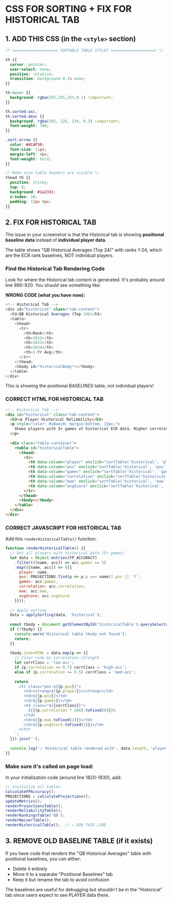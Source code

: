 # CSS FOR SORTING + FIX FOR HISTORICAL TAB

## 1. ADD THIS CSS (in the `<style>` section)

```css
/* ==================== SORTABLE TABLE STYLES ==================== */

th {{
  cursor: pointer;
  user-select: none;
  position: relative;
  transition: background 0.2s ease;
}}

th:hover {{
  background: rgba(255,255,255,0.1) !important;
}}

th.sorted-asc,
th.sorted-desc {{
  background: rgba(102, 126, 234, 0.3) !important;
  font-weight: 700;
}}

.sort-arrow {{
  color: #4CAF50;
  font-size: 11px;
  margin-left: 4px;
  font-weight: bold;
}}

/* Make sure table headers are visible */
thead th {{
  position: sticky;
  top: 0;
  background: #1a2332;
  z-index: 10;
  padding: 12px 8px;
}}
```

## 2. FIX FOR HISTORICAL TAB

The issue in your screenshot is that the Historical tab is showing **positional baseline data** instead of **individual player data**.

The table shows "QB Historical Averages (Top 24)" with ranks 1-24, which are the ECR rank baselines, NOT individual players.

### Find the Historical Tab Rendering Code

Look for where the Historical tab content is generated. It's probably around line 890-920. You should see something like:

**WRONG CODE (what you have now):**
```javascript
<!-- Historical Tab -->
<div id="historical" class="tab-content">
  <h3>QB Historical Averages (Top 24)</h3>
  <table>
    <thead>
      <tr>
        <th>Rank</th>
        <th>2022</th>
        <th>2023</th>
        <th>2024</th>
        <th>3-Yr Avg</th>
      </tr>
    </thead>
    <tbody id="historicalBody"></tbody>
  </table>
</div>
```

This is showing the positional BASELINES table, not individual players!

### CORRECT HTML FOR HISTORICAL TAB

```html
<!-- Historical Tab -->
<div id="historical" class="tab-content">
  <h3>📊 Player Historical Reliability</h3>
  <p style="color: #a0aec0; margin-bottom: 15px;">
    Shows players with 5+ games of historical ECR data. Higher correlation = more reliable projections.
  </p>
  
  <div class="table-container">
    <table id="historicalTable">
      <thead>
        <tr>
          <th data-column="player" onclick="sortTable('historical', 'player', 'string')" style="cursor: pointer;">Player</th>
          <th data-column="pos" onclick="sortTable('historical', 'pos', 'string')" style="cursor: pointer;">Pos</th>
          <th data-column="games" onclick="sortTable('historical', 'games', 'number')" style="cursor: pointer;">Games</th>
          <th data-column="correlation" onclick="sortTable('historical', 'correlation', 'number')" style="cursor: pointer;">Correlation</th>
          <th data-column="mae" onclick="sortTable('historical', 'mae', 'number')" style="cursor: pointer;">MAE</th>
          <th data-column="avgScore" onclick="sortTable('historical', 'avgScore', 'number')" style="cursor: pointer;">Avg Score</th>
        </tr>
      </thead>
      <tbody></tbody>
    </table>
  </div>
</div>
```

### CORRECT JAVASCRIPT FOR HISTORICAL TAB

Add this `renderHistoricalTable()` function:

```javascript
function renderHistoricalTable() {{
  // Get all players with historical data (5+ games)
  let data = Object.entries(FP_ACCURACY)
    .filter(([name, acc]) => acc.games >= 5)
    .map(([name, acc]) => ({{
      player: name,
      pos: PROJECTIONS.find(p => p.p === name)?.pos || '?',
      games: acc.games,
      correlation: acc.correlation,
      mae: acc.mae,
      avgScore: acc.avgScore
    }}));
  
  // Apply sorting
  data = applySorting(data, 'historical');
  
  const tbody = document.getElementById('historicalTable').querySelector('tbody');
  if (!tbody) {{
    console.warn('Historical table tbody not found');
    return;
  }}
  
  tbody.innerHTML = data.map(p => {{
    // Color code by correlation strength
    let corrClass = 'low-acc';
    if (p.correlation >= 0.7) corrClass = 'high-acc';
    else if (p.correlation >= 0.5) corrClass = 'med-acc';
    
    return `
      <tr class="pos-${{p.pos}}">
        <td><strong>${{p.player}}</strong></td>
        <td>${{p.pos}}</td>
        <td>${{p.games}}</td>
        <td class="${{corrClass}}">
          ${{(p.correlation * 100).toFixed(0)}}%
        </td>
        <td>${{p.mae.toFixed(1)}}</td>
        <td>${{p.avgScore.toFixed(1)}}</td>
      </tr>
    `;
  }}).join('');
  
  console.log('✅ Historical table rendered with', data.length, 'players');
}}
```

### Make sure it's called on page load:

In your initialization code (around line 1820-1830), add:

```javascript
// Initialize all tables
calculateFPAccuracy();
PROJECTIONS = calculateProjections();
updateMetrics();
renderProjectionsTable();
renderReliabilityTable();
renderRankingsTable('QB');
renderWaiverTable();
renderHistoricalTable();  // ← ADD THIS LINE
```

## 3. REMOVE OLD BASELINE TABLE (if it exists)

If you have code that renders the "QB Historical Averages" table with positional baselines, you can either:
- Delete it entirely
- Move it to a separate "Positional Baselines" tab
- Keep it but rename the tab to avoid confusion

The baselines are useful for debugging but shouldn't be in the "Historical" tab since users expect to see PLAYER data there.
